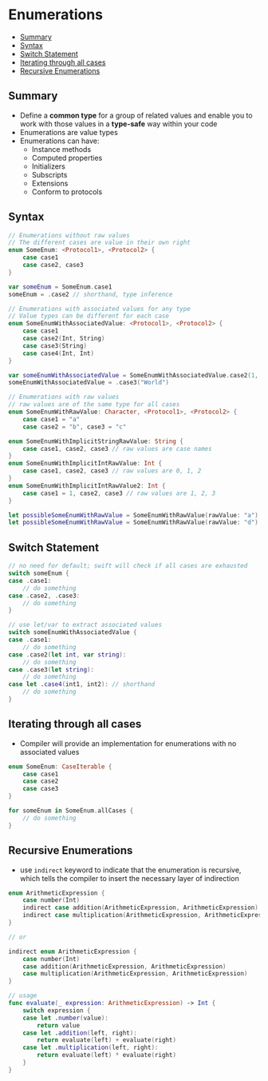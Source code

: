 # Enumerations<!-- omit from toc -->

- [Summary](#summary)
- [Syntax](#syntax)
- [Switch Statement](#switch-statement)
- [Iterating through all cases](#iterating-through-all-cases)
- [Recursive Enumerations](#recursive-enumerations)

## Summary

- Define a **common type** for a group of related values and enable you to work with those values in a **type-safe** way within your code
- Enumerations are value types
- Enumerations can have:
  - Instance methods
  - Computed properties
  - Initializers
  - Subscripts
  - Extensions
  - Conform to protocols

## Syntax

```swift
// Enumerations without raw values
// The different cases are value in their own right
enum SomeEnum: <Protocol1>, <Protocol2> {
    case case1
    case case2, case3
}

var someEnum = SomeEnum.case1
someEnum = .case2 // shorthand, type inference

// Enumerations with associated values for any type
// Value types can be different for each case
enum SomeEnumWithAssociatedValue: <Protocol1>, <Protocol2> {
    case case1
    case case2(Int, String)
    case case3(String)
    case case4(Int, Int)
}

var someEnumWithAssociatedValue = SomeEnumWithAssociatedValue.case2(1, "Hello")
someEnumWithAssociatedValue = .case3("World")

// Enumerations with raw values 
// raw values are of the same type for all cases
enum SomeEnumWithRawValue: Character, <Protocol1>, <Protocol2> {
    case case1 = "a"
    case case2 = "b", case3 = "c"

enum SomeEnumWithImplicitStringRawValue: String {
    case case1, case2, case3 // raw values are case names
}
enum SomeEnumWithImplicitIntRawValue: Int {
    case case1, case2, case3 // raw values are 0, 1, 2
}
enum SomeEnumWithImplicitIntRawValue2: Int {
    case case1 = 1, case2, case3 // raw values are 1, 2, 3
}

let possibleSomeEnumWithRawValue = SomeEnumWithRawValue(rawValue: "a") // optional
let possibleSomeEnumWithRawValue = SomeEnumWithRawValue(rawValue: "d") // nil
```

## Switch Statement

```swift
// no need for default; swift will check if all cases are exhausted
switch someEnum {
case .case1:
    // do something
case .case2, .case3:
    // do something
} 

// use let/var to extract associated values
switch someEnumWithAssociatedValue {
case .case1:
    // do something
case .case2(let int, var string):
    // do something
case .case3(let string):
    // do something
case let .case4(int1, int2): // shorthand
    // do something
}
```

## Iterating through all cases

- Compiler will provide an implementation for enumerations with no associated values

```swift
enum SomeEnum: CaseIterable {
    case case1
    case case2
    case case3
}

for someEnum in SomeEnum.allCases {
    // do something
}
```

## Recursive Enumerations

- use `indirect` keyword to indicate that the enumeration is recursive, which tells the compiler to insert the necessary layer of indirection

```swift
enum ArithmeticExpression {
    case number(Int)
    indirect case addition(ArithmeticExpression, ArithmeticExpression)
    indirect case multiplication(ArithmeticExpression, ArithmeticExpression)
}

// or

indirect enum ArithmeticExpression {
    case number(Int)
    case addition(ArithmeticExpression, ArithmeticExpression)
    case multiplication(ArithmeticExpression, ArithmeticExpression)
}

// usage
func evaluate(_ expression: ArithmeticExpression) -> Int {
    switch expression {
    case let .number(value):
        return value
    case let .addition(left, right):
        return evaluate(left) + evaluate(right)
    case let .multiplication(left, right):
        return evaluate(left) * evaluate(right)
    }
}
```
